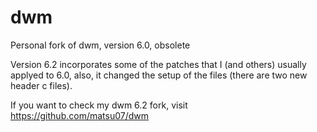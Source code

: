 # dwm
Personal fork of dwm, version 6.0, obsolete

Version 6.2 incorporates some of the patches that I (and others) usually applyed to 6.0, also, it changed the setup of the files (there are two new header c files).

If you want to check my dwm 6.2 fork, visit https://github.com/matsu07/dwm
